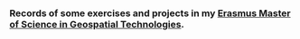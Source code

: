 ### Records of some exercises and projects in my [Erasmus Master of Science in Geospatial Technologies](https://mastergeotech.info/).